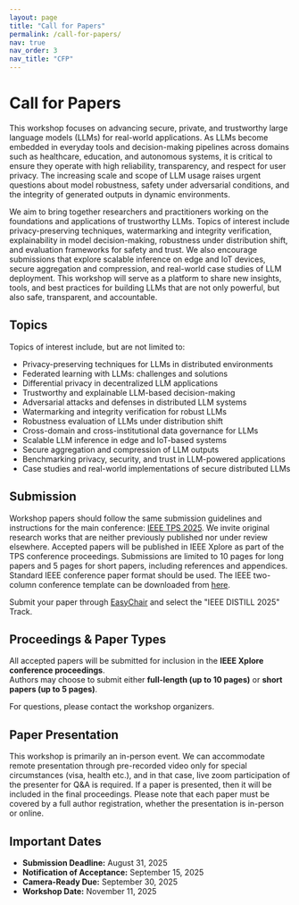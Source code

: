```yaml
---
layout: page
title: "Call for Papers"
permalink: /call-for-papers/
nav: true
nav_order: 3
nav_title: "CFP"
---
```


# Call for Papers
This workshop focuses on advancing secure, private, and trustworthy large language models (LLMs) for real-world applications. As LLMs become embedded in everyday tools and decision-making pipelines across domains such as healthcare, education, and autonomous systems, it is critical to ensure they operate with high reliability, transparency, and respect for user privacy. The increasing scale and scope of LLM usage raises urgent questions about model robustness, safety under adversarial conditions, and the integrity of generated outputs in dynamic environments.

We aim to bring together researchers and practitioners working on the foundations and applications of trustworthy LLMs. Topics of interest include privacy-preserving techniques, watermarking and integrity verification, explainability in model decision-making, robustness under distribution shift, and evaluation frameworks for safety and trust. We also encourage submissions that explore scalable inference on edge and IoT devices, secure aggregation and compression, and real-world case studies of LLM deployment. This workshop will serve as a platform to share new insights, tools, and best practices for building LLMs that are not only powerful, but also safe, transparent, and accountable. 


## Topics

Topics of interest include, but are not limited to:

- Privacy-preserving techniques for LLMs in distributed environments  
- Federated learning with LLMs: challenges and solutions  
- Differential privacy in decentralized LLM applications
- Trustworthy and explainable LLM-based decision-making 
- Adversarial attacks and defenses in distributed LLM systems
- Watermarking and integrity verification for robust LLMs
- Robustness evaluation of LLMs under distribution shift
- Cross-domain and cross-institutional data governance for LLMs
- Scalable LLM inference in edge and IoT-based systems
- Secure aggregation and compression of LLM outputs
- Benchmarking privacy, security, and trust in LLM-powered applications
- Case studies and real-world implementations of secure distributed LLMs


## Submission
Workshop papers should follow the same submission guidelines and instructions for the main conference: [IEEE TPS 2025](https://www.sis.pitt.edu/lersais/conference/tps/2025/). We invite original research works that are neither previously published nor under review elsewhere. Accepted papers will be published in IEEE Xplore as part of the TPS conference proceedings. Submissions are limited to 10 pages for long papers and 5 pages for short papers, including references and appendices. Standard IEEE conference paper format should be used. The IEEE two-column conference template can be downloaded from [here](https://www.ieee.org/conferences/publishing/templates).

Submit your paper through [EasyChair](https://easychair.org/account2/signin?l=7661155834746278132) and select the "IEEE DISTILL 2025" Track.

## Proceedings & Paper Types

All accepted papers will be submitted for inclusion in the **IEEE Xplore conference proceedings**.  
Authors may choose to submit either **full-length (up to 10 pages)** or **short papers (up to 5 pages)**.

For questions, please contact the workshop organizers.

## Paper Presentation

This workshop is primarily an in-person event. We can accommodate remote presentation through pre-recorded video only for special circumstances (visa, health etc.), and in that case, live zoom participation of the presenter for Q&A is required. If a paper is presented, then it will be included in the final proceedings. Please note that each paper must be covered by a full author registration, whether the presentation is in-person or online.


## Important Dates
 
- **Submission Deadline:** August 31, 2025  
- **Notification of Acceptance:** September 15, 2025  
- **Camera-Ready Due:** September 30, 2025  
- **Workshop Date:** November 11, 2025
